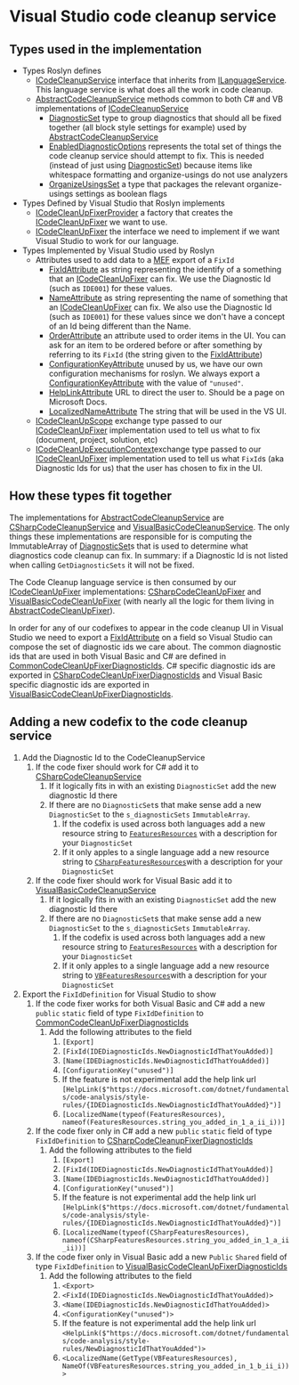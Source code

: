 # Visual Studio code cleanup service

## Types used in the implementation

- Types Roslyn defines
  - [ICodeCleanupService](ICodeCleanupService.cs) interface that inherits from [ILanguageService](../../../../Workspaces/Core/Portable/Workspace/Host/ILanguageService.cs). This language service is what does all the work in code cleanup.
  - [AbstractCodeCleanupService](AbstractCodeCleanupService.cs) methods common to both C# and VB implementations of [ICodeCleanupService](ICodeCleanupService.cs)
    - [DiagnosticSet](DiagnosticSet.cs) type to group diagnostics that should all be fixed together (all block style settings for example) used by [AbstractCodeCleanupService](AbstractCodeCleanupService.cs)
    - [EnabledDiagnosticOptions](EnabledDiagnosticOptions.cs) represents the total set of things the code cleanup service should attempt to fix. This is needed (instead of just using [DiagnosticSet](DiagnosticSet.cs)) because items like whitespace formatting and organize-usings do not use analyzers
    - [OrganizeUsingsSet](OrganizeUsingsSettings.cs) a type that packages the relevant organize-usings settings as boolean flags
- Types Defined by Visual Studio that Roslyn implements
  - [ICodeCleanUpFixerProvider](https://docs.microsoft.com/dotnet/api/microsoft.visualstudio.language.codecleanup.icodecleanupfixerprovider) a factory that creates the [ICodeCleanUpFixer](https://docs.microsoft.com/dotnet/api/microsoft.visualstudio.language.codecleanup.icodecleanupfixer) we want to use.
  - [ICodeCleanUpFixer](https://docs.microsoft.com/dotnet/api/microsoft.visualstudio.language.codecleanup.icodecleanupfixer) the interface we need to implement if we want Visual Studio to work for our language.
- Types Implemented by Visual Studio used by Roslyn
  - Attributes used to add data to a [MEF](https://docs.microsoft.com/dotnet/framework/mef/) export of a `FixId`
    - [FixIdAttribute](https://docs.microsoft.com/dotnet/api/microsoft.visualstudio.language.codecleanup.fixidattribute) as string representing the identify of a something that an [ICodeCleanUpFixer](https://docs.microsoft.com/dotnet/api/microsoft.visualstudio.language.codecleanup.icodecleanupfixer) can fix. We use the Diagnostic Id (such as `IDE001`) for these values.
    - [NameAttribute](https://docs.microsoft.com/dotnet/api/microsoft.visualstudio.utilities.nameattribute) as string representing the name of something that an [ICodeCleanUpFixer](https://docs.microsoft.com/dotnet/api/microsoft.visualstudio.language.codecleanup.icodecleanupfixer) can fix. We also use the Diagnostic Id (such as `IDE001`) for these values since we don't have a concept of an Id being different than the Name.
    - [OrderAttribute](https://docs.microsoft.com/dotnet/api/microsoft.visualstudio.utilities.orderattribute) an attribute used to order items in the UI. You can ask for an item to be ordered before or after something by referring to its `FixId` (the string given to the [FixIdAttribute](https://docs.microsoft.com/dotnet/api/microsoft.visualstudio.language.codecleanup.fixidattribute))
    - [ConfigurationKeyAttribute](https://docs.microsoft.com/dotnet/api/microsoft.visualstudio.language.codecleanup.configurationkeyattribute) unused by us, we have our own configuration mechanisms for roslyn. We always export a [ConfigurationKeyAttribute](https://docs.microsoft.com/dotnet/api/microsoft.visualstudio.language.codecleanup.configurationkeyattribute) with the value of `"unused"`.
    - [HelpLinkAttribute](/dotnet/api/microsoft.visualstudio.language.codecleanup.helplinkattribute) URL to direct the user to. Should be a page on Microsoft Docs.
    - [LocalizedNameAttribute](https://docs.microsoft.com/dotnet/api/microsoft.visualstudio.utilities.localizednameattribute) The string that will be used in the VS UI.
  - [ICodeCleanUpScope](https://docs.microsoft.com/dotnet/api/microsoft.visualstudio.language.codecleanup.icodecleanupscope) exchange type passed to our [ICodeCleanUpFixer](https://docs.microsoft.com/dotnet/api/microsoft.visualstudio.language.codecleanup.icodecleanupfixer) implementation used to tell us what to fix (document, project, solution, etc)
  - [ICodeCleanUpExecutionContext](https://docs.microsoft.com/dotnet/api/microsoft.visualstudio.language.codecleanup.icodecleanupexecutioncontext)exchange type passed to our [ICodeCleanUpFixer](https://docs.microsoft.com/dotnet/api/microsoft.visualstudio.language.codecleanup.icodecleanupfixer) implementation used to tell us what `FixId`s (aka Diagnostic Ids for us) that the user has chosen to fix in the UI.

## How these types fit together

The implementations for [AbstractCodeCleanupService](AbstractCodeCleanupService.cs) are [CSharpCodeCleanupService](../../../CSharp/Portable/CodeCleanup/CSharpCodeCleanupService.cs) and [VisualBasicCodeCleanupService](../../../VisualBasic/Portable/CodeCleanup/VisualBasicCodeCleanupService.vb). The only things these implementations are responsible for is computing the ImmutableArray of [DiagnosticSet](DiagnosticSet.cs)s that is used to determine what diagnostics code cleanup can fix. In summary: if a Diagnostic Id is not listed when calling `GetDiagnosticSets` it will not be fixed.

The Code Cleanup language service is then consumed by our [ICodeCleanUpFixer](https://docs.microsoft.com/dotnet/api/microsoft.visualstudio.language.codecleanup.icodecleanupfixer) implementations: [CSharpCodeCleanUpFixer](../../../../VisualStudio/CSharp/Impl/LanguageService/CSharpCodeCleanupFixer.cs) and [VisualBasicCodeCleanUpFixer](../../../../VisualStudio/VisualBasic/Impl/LanguageService/VisualBasicCodeCleanupFixer.vb) (with nearly all the logic for them living in [AbstractCodeCleanUpFixer](../../../../VisualStudio/Core/Def/Implementation/CodeCleanup/AbstractCodeCleanUpFixer.cs)).

In order for any of our codefixes to appear in the code cleanup UI in Visual Studio  we need to export a [FixIdAttribute](https://docs.microsoft.com/dotnet/api/microsoft.visualstudio.language.codecleanup.fixidattribute) on a field so Visual Studio can compose the set of diagnostic ids we care about. The common diagnostic ids that are used in both Visual Basic and C# are defined in [CommonCodeCleanUpFixerDiagnosticIds](../../../../VisualStudio/Core/Def/Implementation/CodeCleanup/CommonCodeCleanUpFixerDiagnosticIds.cs). C# specific diagnostic ids are exported in [CSharpCodeCleanUpFixerDiagnosticIds](../../../../VisualStudio/CSharp/Impl/LanguageService/CSharpCodeCleanupFixerDiagnosticIds.cs) and Visual Basic specific diagnostic ids are exported in [VisualBasicCodeCleanUpFixerDiagnosticIds](../../../../VisualStudio/VisualBasic/Impl/LanguageService/VisualBasicCodeCleanupFixerDiagnosticIds.vb).

## Adding a new codefix to the code cleanup service

1. Add the Diagnostic Id to the CodeCleanupService
    1. If the code fixer should work for C# add it to [CSharpCodeCleanupService](../../../CSharp/Portable/CodeCleanup/CSharpCodeCleanupService.cs#L22)
        1. If it logically fits in with an existing `DiagnosticSet` add the new diagnostic Id there
        1. If there are no `DiagnosticSet`s that make sense add a new `DiagnosticSet` to the `s_diagnosticSets` `ImmutableArray`.
            1. If the codefix is used across both languages add a new resource string to [`FeaturesResources`](../FeaturesResources.resx) with a description for your `DiagnosticSet`
            1. If it only apples to a single language add a new resource string to [`CSharpFeaturesResources`](../../../CSharp/Portable/CSharpFeaturesResources.resx)with a description for your `DiagnosticSet`
    1. If the code fixer should work for Visual Basic add it to [VisualBasicCodeCleanupService](../../../VisualBasic/Portable/CodeCleanup/VisualBasicCodeCleanupService.vb#L21)
        1. If it logically fits in with an existing `DiagnosticSet` add the new diagnostic Id there
        1. If there are no `DiagnosticSet`s that make sense add a new `DiagnosticSet` to the `s_diagnosticSets` `ImmutableArray`.
            1. If the codefix is used across both languages add a new resource string to [`FeaturesResources`](../FeaturesResources.resx) with a description for your `DiagnosticSet`
            1. If it only apples to a single language add a new resource string to [`VBFeaturesResources`](../../../VisualBasic/Portable/VBFeaturesResources.resx)with a description for your `DiagnosticSet`
1. Export the `FixIdDefinition` for Visual Studio to show
    1. If the code fixer works for both Visual Basic and C# add a new `public` `static` field of type `FixIdDefinition` to [CommonCodeCleanUpFixerDiagnosticIds](../../../../VisualStudio/Core/Def/Implementation/CodeCleanup/CommonCodeCleanUpFixerDiagnosticIds.cs)
        1. Add the following attributes to the field
            1. `[Export]`
            1. `[FixId(IDEDiagnosticIds.NewDiagnosticIdThatYouAdded)]`
            1. `[Name(IDEDiagnosticIds.NewDiagnosticIdThatYouAdded)]`
            1. `[ConfigurationKey("unused")]`
            1. If the feature is not experimental add the help link url `[HelpLink($"https://docs.microsoft.com/dotnet/fundamentals/code-analysis/style-rules/{IDEDiagnosticIds.NewDiagnosticIdThatYouAdded}")]`
            1. `[LocalizedName(typeof(FeaturesResources), nameof(FeaturesResources.string_you_added_in_1_a_ii_i))]`
    1. If the code fixer only in C# add a new `public` `static` field of type `FixIdDefinition` to [CSharpCodeCleanupFixerDiagnosticIds](../../../../VisualStudio/CSharp/Impl/LanguageService/CSharpCodeCleanupFixerDiagnosticIds.cs)
        1. Add the following attributes to the field
            1. `[Export]`
            1. `[FixId(IDEDiagnosticIds.NewDiagnosticIdThatYouAdded)]`
            1. `[Name(IDEDiagnosticIds.NewDiagnosticIdThatYouAdded)]`
            1. `[ConfigurationKey("unused")]`
            1. If the feature is not experimental add the help link url `[HelpLink($"https://docs.microsoft.com/dotnet/fundamentals/code-analysis/style-rules/{IDEDiagnosticIds.NewDiagnosticIdThatYouAdded}")]`
            1. `[LocalizedName(typeof(CSharpFeaturesResources), nameof(CSharpFeaturesResources.string_you_added_in_1_a_ii_ii))]`
    1. If the code fixer only in Visual Basic add a new `Public` `Shared` field of type `FixIdDefinition` to [VisualBasicCodeCleanUpFixerDiagnosticIds](../../../../VisualStudio/VisualBasic/Impl/LanguageService/VisualBasicCodeCleanupFixerDiagnosticIds.vb)
        1. Add the following attributes to the field
            1. `<Export>`
            1. `<FixId(IDEDiagnosticIds.NewDiagnosticIdThatYouAdded)>`
            1. `<Name(IDEDiagnosticIds.NewDiagnosticIdThatYouAdded)>`
            1. `<ConfigurationKey("unused")>`
            1. If the feature is not experimental add the help link url `<HelpLink($"https://docs.microsoft.com/dotnet/fundamentals/code-analysis/style-rules/NewDiagnosticIdThatYouAdded")>`
            1. `<LocalizedName(GetType(VBFeaturesResources), NameOf(VBFeaturesResources.string_you_added_in_1_b_ii_i))>`
